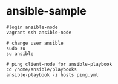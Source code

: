 ansible-sample
==============

```
#login ansible-node
vagrant ssh ansible-node

# change user ansible
sudo su
su ansible

# ping client-node for ansible-playbook
cd /home/ansible/playbooks
ansible-playbook -i hosts ping.yml
```
